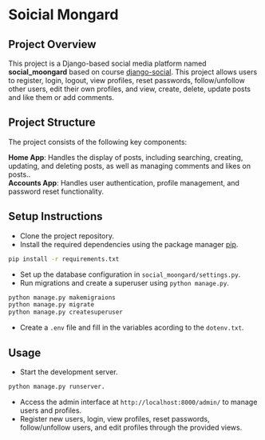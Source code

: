 
# Soicial Mongard
## Project Overview
This project is a Django-based social media platform named __social_moongard__ based on course [django-social](https://www.mongard.ir/courses/django-social/). This project allows users to register, login, logout, view profiles, reset passwords, follow/unfollow other users, edit their own profiles, and view, create, delete, update posts and like them or add comments.

## Project Structure
The project consists of the following key components:

__Home App__: Handles the display of posts, including searching, creating, updating, and deleting posts, as well as managing comments and likes on posts..\
__Accounts App__: Handles user authentication, profile management, and password reset functionality.

## Setup Instructions
* Clone the project repository.
* Install the required dependencies using the package manager [pip](https://pip.pypa.io/en/stable/).
```bash
pip install -r requirements.txt
```
* Set up the database configuration in `social_moongard/settings.py`.
* Run migrations and create a superuser using `python manage.py`.
```bash
python manage.py makemigraions
python manage.py migrate
python manage.py createsuperuser
```
* Create a `.env` file and fill in the variables acording to the `dotenv.txt`.

## Usage
* Start the development server.
```bash
python manage.py runserver.
```
* Access the admin interface at `http://localhost:8000/admin/` to manage users and profiles.
* Register new users, login, view profiles, reset passwords, follow/unfollow users, and edit profiles through the provided views.
